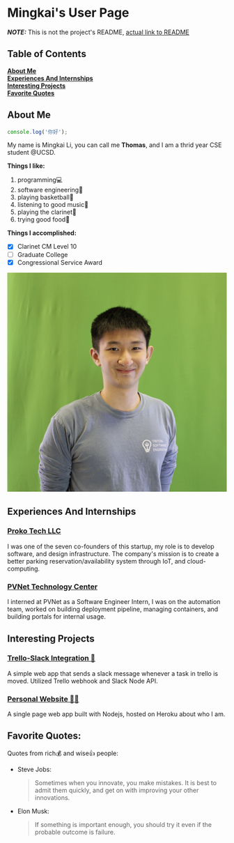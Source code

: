 # Mingkai's User Page

***NOTE:*** This is not the project's README, [actual link to README](README.md)

## Table of Contents
**[About Me](#About-Me)**<br>
**[Experiences And Internships](#Experiences-And-Internships)**<br>
**[Interesting Projects](#Interesting-Projects)**<br>
**[Favorite Quotes](#Favorite-Quotes)**<br>

## About Me
```javascript
console.log('你好');
```
My name is Mingkai Li, you can call me **Thomas**, and I am a thrid year CSE student @UCSD. 

**Things I like:**
1. programming💻
2. software engineering👷
3. playing basketball🏀
4. listening to good music🎵
5. playing the clarinet🎼
6. trying good food🍔

**Things I accomplished:**
- [x] Clarinet CM Level 10
- [ ] Graduate College
- [x] Congressional Service Award

![Me](assets/Thomas_Li.jpg "Me")

## Experiences And Internships
### [Proko Tech LLC](https://www.prokopark.us/)
I was one of the seven co-founders of this startup, my role is to develop
software, and design infrastructure. The company's mission is to create a 
better parking reservation/availability system through IoT, and cloud-computing.

### [PVNet Technology Center](https://pvnet.com/)
I interned at PVNet as a Software Engineer Intern, I was on the automation
team, worked on building deployment pipeline, managing containers, and building
portals for internal usage.


## Interesting Projects
### [Trello-Slack Integration 🤖](https://github.com/Proko-Tech/trello-slack-bot.git)  
A simple web app that sends a slack message whenever a task in trello is moved. Utilized
Trello webhook and Slack Node API.

### [Personal Website 🧑‍💻](https://thomas-web-esume.herokuapp.com/) 
A single page web app built with Nodejs, hosted on Heroku about who I am.

## Favorite Quotes:
Quotes from rich💰 and wise👍 people: 
- Steve Jobs: 
    > Sometimes when you innovate, you make mistakes. It is best to admit them quickly, and get on with improving your other innovations.
- Elon Musk:
    > If something is important enough, you should try it even if the probable outcome is failure.

